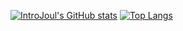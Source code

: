 [![IntroJoul's GitHub stats](https://github-readme-stats.vercel.app/api?username=IntroJoul&count_private=true&show_icons=true&theme=radical)](https://github.com/anuraghazra/github-readme-stats)
[![Top Langs](https://github-readme-stats.vercel.app/api/top-langs/?username=IntroJoul&layout=compact&theme=radical)](https://github.com/anuraghazra/github-readme-stats)
